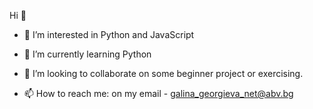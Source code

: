  Hi 👋

 - 👀 I’m interested in Python and JavaScript
 - 🌱 I’m currently learning Python

 - 💞️ I’m looking to collaborate on some beginner project or exercising.
 - 📫 How to reach me: on my email - galina_georgieva_net@abv.bg

  







<!---
GalkaKG/GalkaKG is a ✨ special ✨ repository because its `README.md` (this file) appears on your GitHub profile.
You can click the Preview link to take a look at your changes.

--->
